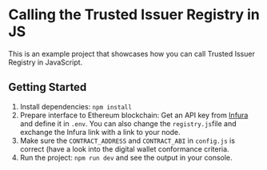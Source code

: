 # Calling the Trusted Issuer Registry in JS

This is an example project that showcases how you can call Trusted Issuer Registry in JavaScript.

## Getting Started

1. Install dependencies: `npm install`
2. Prepare interface to Ethereum blockchain: Get an API key from [Infura](https://infura.io/) and define it in `.env`. You can also change the `registry.js`file and exchange the Infura link with a link to your node.
3. Make sure the `CONTRACT_ADDRESS` and `CONTRACT_ABI` in `config.js` is correct (have a look into the digital wallet conformance criteria.
4. Run the project: `npm run dev` and see the output in your console.